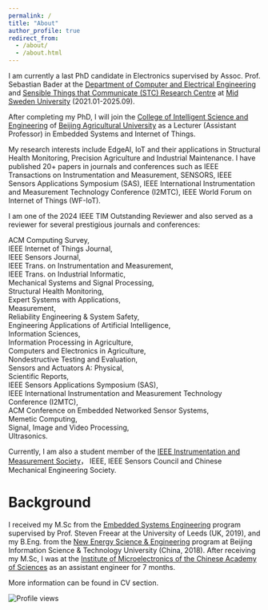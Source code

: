 ```yaml
---
permalink: /
title: "About"
author_profile: true
redirect_from: 
  - /about/
  - /about.html
---
```

I am currently a last PhD candidate in Electronics supervised by Assoc. Prof. Sebastian Bader at the 
[Department of Computer and Electrical Engineering](https://www.miun.se/en/meet-mid-sweden-university/Organisation/departments/det/) and [Sensible Things that Communicate (STC) Research Centre](https://www.miun.se/en/Research/research-centers/stc/) at [Mid Sweden University](https://www.miun.se/en/) (2021.01-2025.09). 

After completing my PhD, I will join the [College of Intelligent Science and Engineering](https://en.bua.edu.cn/Colleges___Faculties/College_of_Intelligent_Science_and_Engineering.htm) of [Beijing Agricultural University](https://en.bua.edu.cn/) as a Lecturer (Assistant Professor) in Embedded Systems and Internet of Things.

My research interests include EdgeAI, IoT and their applications in Structural Health Monitoring, Precision Agriculture and Industrial Maintenance.  I have published 20+ papers in journals and conferences such as IEEE Transactions on Instrumentation and Measurement, SENSORS, IEEE Sensors Applications Symposium (SAS), IEEE International Instrumentation and Measurement Technology Conference (I2MTC), IEEE World Forum on Internet of Things (WF-IoT). 

I am one of the 2024 IEEE TIM Outstanding Reviewer and also served as a reviewer for several prestigious journals and conferences:

ACM Computing Survey, <br>
IEEE Internet of Things Journal,  <br>
IEEE Sensors Journal,  <br>
IEEE Trans. on Instrumentation and Measurement,  <br>
IEEE Trans. on Industrial Informatic,  <br>
Mechanical Systems and Signal Processing,  <br>
Structural Health Monitoring,  <br>
Expert Systems with Applications,  <br>
Measurement,  <br>
Reliability Engineering & System Safety,  <br>
Engineering Applications of Artificial Intelligence,  <br>
Information Sciences,  <br>
Information Processing in Agriculture,  <br>
Computers and Electronics in Agriculture,  <br>
Nondestructive Testing and Evaluation,   <br>
Sensors and Actuators A: Physical, <br>
Scientific Reports, <br>
IEEE Sensors Applications Symposium (SAS), <br>
IEEE International Instrumentation and Measurement Technology Conference (I2MTC), <br>
ACM Conference on Embedded Networked Sensor Systems, <br>
Memetic Computing, <br>
Signal, Image and Video Processing, <br>
Ultrasonics.

Currently, I am also a student member of the [IEEE Instrumentation and Measurement Society](https://ieee-ims.org/)， IEEE, IEEE Sensors Council and Chinese Mechanical Engineering Society.

Background
======
I received my M.Sc from the [Embedded Systems Engineering](https://courses.leeds.ac.uk/f310/embedded-systems-engineering-msc-eng-) program supervised by Prof. Steven Freear at the University of Leeds (UK, 2019), and my B.Eng. from the [New Energy Science & Engineering](https://www.bistu.edu.cn/jyjx/bks/bkzy/202309/W020230920631589846740.doc) program at Beijing Information Science & Technology University (China, 2018). After receiving my M.Sc, I was at the [Institute of Microelectronics of the Chinese Academy of Sciences](http://www.ime.cas.cn/) as an assistant engineer for 7 months.

More information can be found in CV section.

![Profile views](https://komarev.com/ghpvc/?username=YuxuanZhang-96&color=blue)

